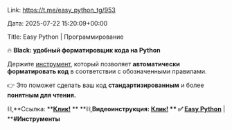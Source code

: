 Link: https://t.me/easy_python_tg/953

Дата: 2025-07-22 15:20:09+00:00

Title: Easy Python | Программирование

🔥 **Black: удобный форматировщик кода на Python**

Держите [инструмент](https://github.com/psf/black), который позволяет **автоматически форматировать код** в соответствии с обозначенными правилами.

👉 Это поможет сделать ваш код **стандартизированным** и
более **понятным для чтения.**

⛓[ ](https://t.me/+hCja7kghEnZjYjQ6)**Ссылка: **[**Клик!**](https://github.com/psf/black)
**
**⛓[ ](https://t.me/+hCja7kghEnZjYjQ6)**Видеоинструкция: **[**Клик!**](https://www.youtube.com/watch?v=D6MIBY_9ApQ)**
**
✅ [**Easy Python**](https://t.me/+hCja7kghEnZjYjQ6)** | ****#Инструменты**

